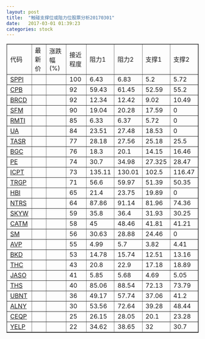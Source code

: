 ```yaml
---
layout: post
title:  "触碰支撑位或阻力位股票分析20170301"
date:   2017-03-01 01:39:23
categories: stock
---
```

<script type="text/javascript">
var stockList = []
stockList.push('gb_sppi');
stockList.push('gb_cpb');
stockList.push('gb_brcd');
stockList.push('gb_sfm');
stockList.push('gb_rmti');
stockList.push('gb_ua');
stockList.push('gb_tasr');
stockList.push('gb_bgc');
stockList.push('gb_pe');
stockList.push('gb_icpt');
stockList.push('gb_trgp');
stockList.push('gb_hbi');
stockList.push('gb_ntrs');
stockList.push('gb_skyw');
stockList.push('gb_catm');
stockList.push('gb_sm');
stockList.push('gb_avp');
stockList.push('gb_bkd');
stockList.push('gb_thc');
stockList.push('gb_jaso');
stockList.push('gb_ths');
stockList.push('gb_ubnt');
stockList.push('gb_alny');
stockList.push('gb_ceqp');
stockList.push('gb_yelp');
</script>
<table border="1">
 <tr>
 <td>代码</td>
 <td>最新价</td>
 <td>涨跌幅(%)</td>
 <td>接近程度</td>
 <td>阻力1</td>
 <td>阻力2</td>
 <td>支撑1</td>
 <td>支撑2</td>
</tr>
  <tr id="sppi" class="red">
  <td><a href="http://stock.finance.sina.com.cn/usstock/quotes/SPPI.html" target="_blank">SPPI</a></td><td></td><td></td><td>100</td><td>6.43</td><td>6.83</td><td>5.2</td><td>5.72</td></tr>
  <tr id="cpb" class="red">
  <td><a href="http://stock.finance.sina.com.cn/usstock/quotes/CPB.html" target="_blank">CPB</a></td><td></td><td></td><td>92</td><td>59.43</td><td>61.45</td><td>52.59</td><td>55.2</td></tr>
  <tr id="brcd" class="red">
  <td><a href="http://stock.finance.sina.com.cn/usstock/quotes/BRCD.html" target="_blank">BRCD</a></td><td></td><td></td><td>92</td><td>12.34</td><td>12.42</td><td>9.02</td><td>10.49</td></tr>
  <tr id="sfm" class="red">
  <td><a href="http://stock.finance.sina.com.cn/usstock/quotes/SFM.html" target="_blank">SFM</a></td><td></td><td></td><td>90</td><td>19.04</td><td>20.28</td><td>17.59</td><td>0</td></tr>
  <tr id="rmti" class="red">
  <td><a href="http://stock.finance.sina.com.cn/usstock/quotes/RMTI.html" target="_blank">RMTI</a></td><td></td><td></td><td>85</td><td>6.33</td><td>6.37</td><td>5.72</td><td>0</td></tr>
  <tr id="ua" class="green">
  <td><a href="http://stock.finance.sina.com.cn/usstock/quotes/UA.html" target="_blank">UA</a></td><td></td><td></td><td>84</td><td>23.51</td><td>27.48</td><td>18.53</td><td>0</td></tr>
  <tr id="tasr" class="green">
  <td><a href="http://stock.finance.sina.com.cn/usstock/quotes/TASR.html" target="_blank">TASR</a></td><td></td><td></td><td>77</td><td>28.18</td><td>27.56</td><td>25.18</td><td>25.5</td></tr>
  <tr id="bgc" class="green">
  <td><a href="http://stock.finance.sina.com.cn/usstock/quotes/BGC.html" target="_blank">BGC</a></td><td></td><td></td><td>76</td><td>18.3</td><td>20.1</td><td>14.15</td><td>16.46</td></tr>
  <tr id="pe" class="red">
  <td><a href="http://stock.finance.sina.com.cn/usstock/quotes/PE.html" target="_blank">PE</a></td><td></td><td></td><td>74</td><td>30.7</td><td>34.98</td><td>27.325</td><td>28.47</td></tr>
  <tr id="icpt" class="red">
  <td><a href="http://stock.finance.sina.com.cn/usstock/quotes/ICPT.html" target="_blank">ICPT</a></td><td></td><td></td><td>73</td><td>135.11</td><td>130.01</td><td>102.5</td><td>116.47</td></tr>
  <tr id="trgp" class="red">
  <td><a href="http://stock.finance.sina.com.cn/usstock/quotes/TRGP.html" target="_blank">TRGP</a></td><td></td><td></td><td>71</td><td>56.6</td><td>59.97</td><td>51.39</td><td>50.35</td></tr>
  <tr id="hbi" class="green">
  <td><a href="http://stock.finance.sina.com.cn/usstock/quotes/HBI.html" target="_blank">HBI</a></td><td></td><td></td><td>65</td><td>21.4</td><td>23.75</td><td>19.89</td><td>0</td></tr>
  <tr id="ntrs" class="red">
  <td><a href="http://stock.finance.sina.com.cn/usstock/quotes/NTRS.html" target="_blank">NTRS</a></td><td></td><td></td><td>64</td><td>87.86</td><td>91.14</td><td>81.96</td><td>74.36</td></tr>
  <tr id="skyw" class="red">
  <td><a href="http://stock.finance.sina.com.cn/usstock/quotes/SKYW.html" target="_blank">SKYW</a></td><td></td><td></td><td>59</td><td>35.8</td><td>36.4</td><td>31.93</td><td>30.25</td></tr>
  <tr id="catm" class="red">
  <td><a href="http://stock.finance.sina.com.cn/usstock/quotes/CATM.html" target="_blank">CATM</a></td><td></td><td></td><td>58</td><td>45</td><td>48.46</td><td>41.81</td><td>41.21</td></tr>
  <tr id="sm" class="green">
  <td><a href="http://stock.finance.sina.com.cn/usstock/quotes/SM.html" target="_blank">SM</a></td><td></td><td></td><td>56</td><td>30.63</td><td>28.88</td><td>24.46</td><td>0</td></tr>
  <tr id="avp" class="green">
  <td><a href="http://stock.finance.sina.com.cn/usstock/quotes/AVP.html" target="_blank">AVP</a></td><td></td><td></td><td>55</td><td>4.99</td><td>5.7</td><td>3.82</td><td>4.41</td></tr>
  <tr id="bkd" class="red">
  <td><a href="http://stock.finance.sina.com.cn/usstock/quotes/BKD.html" target="_blank">BKD</a></td><td></td><td></td><td>53</td><td>14.78</td><td>15.74</td><td>12.51</td><td>13.16</td></tr>
  <tr id="thc" class="green">
  <td><a href="http://stock.finance.sina.com.cn/usstock/quotes/THC.html" target="_blank">THC</a></td><td></td><td></td><td>43</td><td>20.8</td><td>22.9</td><td>17.18</td><td>18.89</td></tr>
  <tr id="jaso" class="green">
  <td><a href="http://stock.finance.sina.com.cn/usstock/quotes/JASO.html" target="_blank">JASO</a></td><td></td><td></td><td>41</td><td>5.85</td><td>5.68</td><td>4.69</td><td>5.05</td></tr>
  <tr id="ths" class="green">
  <td><a href="http://stock.finance.sina.com.cn/usstock/quotes/THS.html" target="_blank">THS</a></td><td></td><td></td><td>40</td><td>85.06</td><td>88.54</td><td>72.13</td><td>73.79</td></tr>
  <tr id="ubnt" class="red">
  <td><a href="http://stock.finance.sina.com.cn/usstock/quotes/UBNT.html" target="_blank">UBNT</a></td><td></td><td></td><td>36</td><td>49.17</td><td>57.74</td><td>37.06</td><td>41.2</td></tr>
  <tr id="alny" class="red">
  <td><a href="http://stock.finance.sina.com.cn/usstock/quotes/ALNY.html" target="_blank">ALNY</a></td><td></td><td></td><td>30</td><td>53.56</td><td>72.64</td><td>39.28</td><td>48.44</td></tr>
  <tr id="ceqp" class="red">
  <td><a href="http://stock.finance.sina.com.cn/usstock/quotes/CEQP.html" target="_blank">CEQP</a></td><td></td><td></td><td>25</td><td>26.15</td><td>28.05</td><td>20.1</td><td>23.28</td></tr>
  <tr id="yelp" class="red">
  <td><a href="http://stock.finance.sina.com.cn/usstock/quotes/YELP.html" target="_blank">YELP</a></td><td></td><td></td><td>22</td><td>34.62</td><td>38.65</td><td>32</td><td>30.7</td></tr>
</table>
